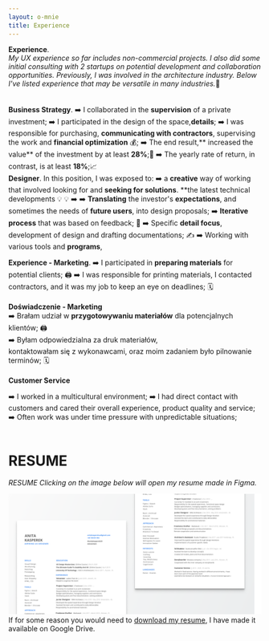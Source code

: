 ```yaml
---
layout: o-mnie
title: Experience
---
```

**Experience**.
<br>
*My UX experience so far includes non-commercial projects.
I also did some initial consulting with 2 startups on potential development and collaboration opportunities. Previously, I was involved in the architecture industry. Below I've listed experience that may be versatile in many industries.*🙂
<br><br><br>
**Business Strategy**.
➡️ I collaborated in the **supervision** of a private investment;
➡️ I participated in the design of the space,**details**;
➡️ I was responsible for purchasing, **communicating with contractors**,
supervising the work and **financial optimization** 💰;
➡️ The end result,** increased the value** of the investment by at least **28%**;💸
➡️ The yearly rate of return, in contrast, is at least **18%**;📈
<br>
**Designer**.
In this position, I was exposed to:
➡️ a **creative** way of working that involved looking for and **seeking for solutions**.
**the latest technical developments 💡 💡 ➡️
➡️ **Translating** the investor's **expectations**, and sometimes the needs of **future users**, into design proposals;
➡️ **Iterative process** that was based on feedback; 💬
➡️ Specific **detail focus**, development of design and drafting documentations; ✍️
➡️ Working with various tools and **programs**,

**Experience - Marketing**.
➡️ I participated in **preparing materials** for potential clients; 🖨️
➡️ I was responsible for printing materials,
I contacted contractors, and it was my job to keep an eye on deadlines; 🗓️
<br>
<br>
**Doświadczenie - Marketing**<br>
➡️ Brałam udział w **przygotowywaniu materiałów** dla potencjalnych klientów; 🖨️<br>
➡️ Byłam odpowiedzialna za druk materiałów,<br> kontaktowałam się z wykonawcami, oraz moim zadaniem było pilnowanie terminów; 🗓️<br>
<br>
**Customer Service**

➡️ I worked in a multicultural environment;
➡️ I had direct contact with customers and cared
their overall experience, product quality and service;
➡️ Often work was under time pressure with unpredictable situations;<br>
<br>
# RESUME<br>
*RESUME
Clicking on the image below will open my resume made in Figma.* 

[![image-text](https://raw.githubusercontent.com/anita-kasperek/anita-kasperek.github.io/main/assets/img/cv2.png)](https://www.figma.com/proto/hi6MsvVflNzFSG0QDNcBaK/Anita_Kasperek_CV?node-id=73%3A66&viewport=37%2C153%2C0.14476820826530457&scaling=min-zoom&page-id=71%3A0) <br>
If for some reason you would need to [download my resume](https://drive.google.com/file/d/1W6nUgriiwFOnTJuuJIHW96vZAtRwVlm_/view?usp=sharing),
I have made it available on Google Drive. 


